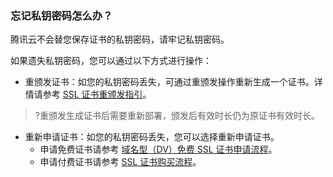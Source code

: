 ### 忘记私钥密码怎么办？
腾讯云不会替您保存证书的私钥密码，请牢记私钥密码。

如果遗失私钥密码，您可以通过以下方式进行操作：
- 重颁发证书：如您的私钥密码丢失，可通过重颁发操作重新生成一个证书。详情请参考 [SSL 证书重颁发指引](https://cloud.tencent.com/document/product/400/45609)。
>?重颁发生成证书后需要重新部署，颁发后有效时长仍为原证书有效时长。
>
- 重新申请证书：如您的私钥密码丢失，您可以选择重新申请证书。
  - 申请免费证书请参考 [域名型（DV）免费 SSL 证书申请流程](https://cloud.tencent.com/document/product/400/6814)。
  - 申请付费证书请参考 [SSL 证书购买流程](https://cloud.tencent.com/document/product/400/7995)。


